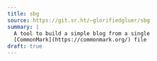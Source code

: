 ```yaml
---
title: sbg
source: https://git.sr.ht/~glorifiedgluer/sbg
summary: |
  A tool to build a simple blog from a single
  [CommonMark](https://commonmark.org/) file
draft: true
---
```

